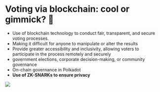 # Voting via blockchain: cool or gimmick? 🤔

<div grid="~ cols-2 gap-2" m="t-2">
<div>

- Use of blockchain technology to conduct fair, transparent, and secure voting processes.
- Making it difficult for anyone to manipulate or alter the results
- Provide greater accessibility and inclusivity, allowing voters to participate in the process remotely and securely
- government elections, corporate decision-making, or community governance
- On-chain governance in Polkadot
- **Use of ZK-SNARKs to ensure privacy**

</div>
<div>
  <img border="rounded" src="/anime-vote.gif">
</div>
  
</div>